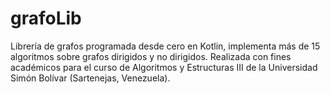 # grafoLib
Librería de grafos programada desde cero en Kotlin, implementa más de 15 algoritmos sobre grafos dirigidos y no dirigidos. Realizada con fines académicos para el curso de Algoritmos y Estructuras III de la Universidad Simón Bolívar (Sartenejas, Venezuela).
